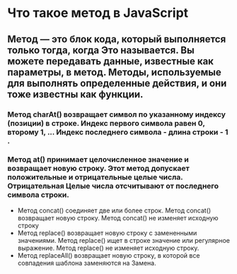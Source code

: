 # Что такое метод в JavaScript
 ## Метод — это блок кода, который выполняется только тогда, когда Это называется. Вы можете передавать данные, известные как параметры, в метод. Методы, используемые для выполнять определенные действия, и они тоже известны как функции.
 ###  Метод charAt() возвращает символ по указанному индексу (позиции) в строке. Индекс первого символа равен 0, второму 1, ... Индекс последнего символа - длина строки - 1 .
 ### Метод at() принимает целочисленное значение и возвращает новую строку. Этот метод допускает положительные и отрицательные целые числа. Отрицательная Целые числа отсчитывают от последнего символа строки.
 *  Метод concat() соединяет две или более строк.
 Метод concat() возвращает новую строку.
 Метод concat() не изменяет исходную строку
  * Метод replace() возвращает новую строку с замененными значениями.
 Метод replace() ищет в строке значение или регулярное выражение.
 Метод replace() не изменяет исходную строку.
 * Метод replaceAll() возвращает новую строку, в которой все совпадения шаблона заменяются на
 Замена.
